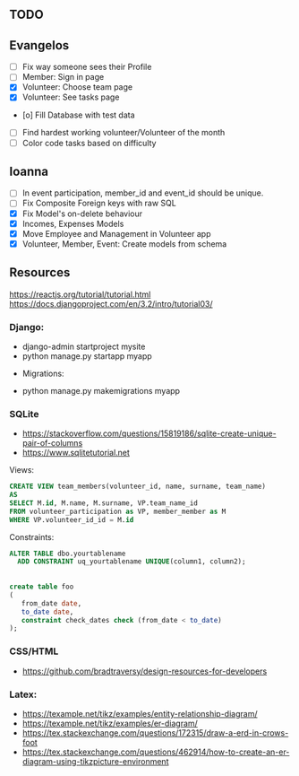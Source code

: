## TODO

## Evangelos
- [ ] Fix way someone sees their Profile
- [ ] Member: Sign in page
- [X] Volunteer: Choose team page
- [X] Volunteer: See tasks page
- [o] Fill Database with test data
- [ ] Find hardest working volunteer/Volunteer of the month
- [ ] Color code tasks based on difficulty

## Ioanna
- [ ] In event participation, member_id and event_id should be unique.
- [ ] Fix Composite Foreign keys with raw SQL
- [X] Fix Model's on-delete behaviour
- [X] Incomes, Expenses Models
- [X] Move Employee and Management in Volunteer app
- [X] Volunteer, Member, Event: Create models from schema

## Resources

https://reactjs.org/tutorial/tutorial.html
https://docs.djangoproject.com/en/3.2/intro/tutorial03/

### Django:

* django-admin startproject mysite
* python manage.py startapp myapp

- Migrations:

* python manage.py makemigrations myapp

### SQLite

* https://stackoverflow.com/questions/15819186/sqlite-create-unique-pair-of-columns
* https://www.sqlitetutorial.net

Views: 

```sql
CREATE VIEW team_members(volunteer_id, name, surname, team_name)
AS 
SELECT M.id, M.name, M.surname, VP.team_name_id
FROM volunteer_participation as VP, member_member as M
WHERE VP.volunteer_id_id = M.id
```

Constraints: 

```sql
ALTER TABLE dbo.yourtablename
  ADD CONSTRAINT uq_yourtablename UNIQUE(column1, column2);
  
  
create table foo
(
   from_date date,
   to_date date,
   constraint check_dates check (from_date < to_date)
);
```

### CSS/HTML

* https://github.com/bradtraversy/design-resources-for-developers

### Latex:

* https://texample.net/tikz/examples/entity-relationship-diagram/
* https://texample.net/tikz/examples/er-diagram/
* https://tex.stackexchange.com/questions/172315/draw-a-erd-in-crows-foot
* https://tex.stackexchange.com/questions/462914/how-to-create-an-er-diagram-using-tikzpicture-environment
